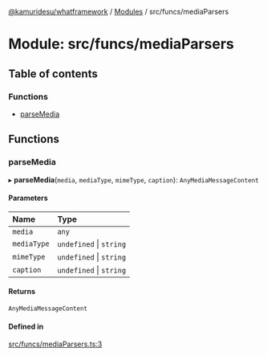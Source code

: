 [@kamuridesu/whatframework](../README.md) / [Modules](../modules.md) / src/funcs/mediaParsers

# Module: src/funcs/mediaParsers

## Table of contents

### Functions

- [parseMedia](src_funcs_mediaParsers.md#parsemedia)

## Functions

### parseMedia

▸ **parseMedia**(`media`, `mediaType`, `mimeType`, `caption`): `AnyMediaMessageContent`

#### Parameters

| Name | Type |
| :------ | :------ |
| `media` | `any` |
| `mediaType` | `undefined` \| `string` |
| `mimeType` | `undefined` \| `string` |
| `caption` | `undefined` \| `string` |

#### Returns

`AnyMediaMessageContent`

#### Defined in

[src/funcs/mediaParsers.ts:3](https://github.com/kamuridesu/WhatFramework/blob/01ee173/src/funcs/mediaParsers.ts#L3)
